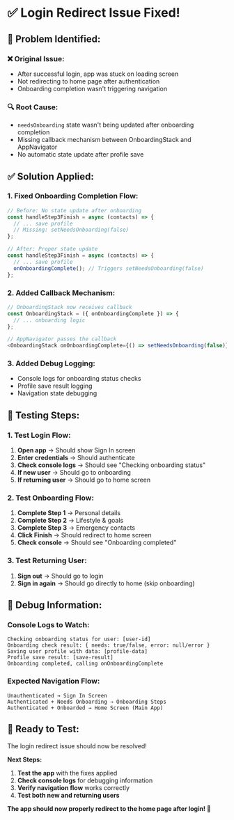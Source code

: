 # ✅ Login Redirect Issue Fixed!

## 🎯 **Problem Identified:**

### **❌ Original Issue:**
- After successful login, app was stuck on loading screen
- Not redirecting to home page after authentication
- Onboarding completion wasn't triggering navigation

### **🔍 Root Cause:**
- `needsOnboarding` state wasn't being updated after onboarding completion
- Missing callback mechanism between OnboardingStack and AppNavigator
- No automatic state update after profile save

## ✅ **Solution Applied:**

### **1. Fixed Onboarding Completion Flow:**
```typescript
// Before: No state update after onboarding
const handleStep3Finish = async (contacts) => {
  // ... save profile
  // Missing: setNeedsOnboarding(false)
};

// After: Proper state update
const handleStep3Finish = async (contacts) => {
  // ... save profile
  onOnboardingComplete(); // Triggers setNeedsOnboarding(false)
};
```

### **2. Added Callback Mechanism:**
```typescript
// OnboardingStack now receives callback
const OnboardingStack = ({ onOnboardingComplete }) => {
  // ... onboarding logic
};

// AppNavigator passes the callback
<OnboardingStack onOnboardingComplete={() => setNeedsOnboarding(false)} />
```

### **3. Added Debug Logging:**
- Console logs for onboarding status checks
- Profile save result logging
- Navigation state debugging

## 🧪 **Testing Steps:**

### **1. Test Login Flow:**
1. **Open app** → Should show Sign In screen
2. **Enter credentials** → Should authenticate
3. **Check console logs** → Should see "Checking onboarding status"
4. **If new user** → Should go to onboarding
5. **If returning user** → Should go to home screen

### **2. Test Onboarding Flow:**
1. **Complete Step 1** → Personal details
2. **Complete Step 2** → Lifestyle & goals
3. **Complete Step 3** → Emergency contacts
4. **Click Finish** → Should redirect to home screen
5. **Check console** → Should see "Onboarding completed"

### **3. Test Returning User:**
1. **Sign out** → Should go to login
2. **Sign in again** → Should go directly to home (skip onboarding)

## 🔧 **Debug Information:**

### **Console Logs to Watch:**
```
Checking onboarding status for user: [user-id]
Onboarding check result: { needs: true/false, error: null/error }
Saving user profile with data: [profile-data]
Profile save result: [save-result]
Onboarding completed, calling onOnboardingComplete
```

### **Expected Navigation Flow:**
```
Unauthenticated → Sign In Screen
Authenticated + Needs Onboarding → Onboarding Steps
Authenticated + Onboarded → Home Screen (Main App)
```

## 🚀 **Ready to Test:**

The login redirect issue should now be resolved! 

**Next Steps:**
1. **Test the app** with the fixes applied
2. **Check console logs** for debugging information
3. **Verify navigation flow** works correctly
4. **Test both new and returning users**

**The app should now properly redirect to the home page after login! 🎉**
